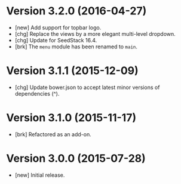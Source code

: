 # Version 3.2.0 (2016-04-27)

* [new] Add support for topbar logo.
* [chg] Replace the views by a more elegant multi-level dropdown.
* [chg] Update for SeedStack 16.4.
* [brk] The `menu` module has been renamed to `main`.

# Version 3.1.1 (2015-12-09)

* [chg] Update bower.json to accept latest minor versions of dependencies (^).

# Version 3.1.0 (2015-11-17)

* [brk] Refactored as an add-on.

# Version 3.0.0 (2015-07-28)

* [new] Initial release.
